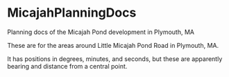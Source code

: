 # MicajahPlanningDocs

Planning docs of the Micajah Pond development in Plymouth, MA

These are for the areas around Little Micajah Pond Road in Plymouth, MA.

It has positions in degrees, minutes, and seconds, but these are apparently bearing and distance from a central point.